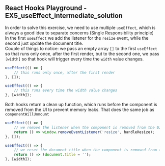 ## React Hooks Playground - EX5_useEffect_intermediate_solution

In order to solve this exercise, we need to use multiple `useEffect`, which is always a good idea to separate concerns (Single Responsibility principle)<br>
In the first `useEffect` we add the listener for the `resize` event, while the second just update the document title.<br>
Couple of things to notice: we pass an empty array `[]` to the first `useEffect` so that runs only once, after the first render, but to the second one, we pass `[width]` so that hook will trigger every time the `width` value changes.<br>

```javascript
useEffect(() => {
    // this runs only once, after the first render
}, []);

useEffect(() => {
    // this runs every time the width value changes
}, [width]);
```

Both hooks return a clean up function, which runs before the component is removed from the UI to prevent memory leaks. That does the same job as `componentWillUnmount`<br>

```javascript
useEffect(() => {
    // we remove the listener when the component is removed from the UI
    return () => window.removeEventListener('resize', handleResize);
}, []);

useEffect(() => {
    // we reset the document title when the component is removed from the UI
    return () => (document.title = '');
}, [width]);
```

